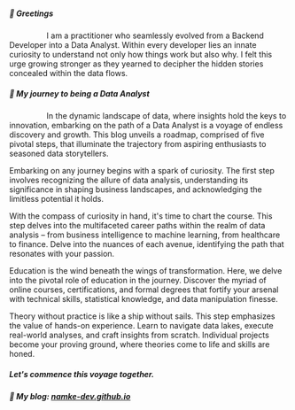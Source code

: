 ##### 👋 Greetings
$\hspace{50pt}$ I am a practitioner who seamlessly evolved from a Backend Developer into a Data Analyst. Within every developer lies an innate curiosity to understand not only how things work but also why. I felt this urge growing stronger as they yearned to decipher the hidden stories concealed within the data flows.
##### 🎯 My journey to being a Data Analyst

$\hspace{50pt}$ In the dynamic landscape of data, where insights hold the keys to innovation, embarking on the path of a Data Analyst is a voyage of endless discovery and growth. This blog unveils a roadmap, comprised of five pivotal steps, that illuminate the trajectory from aspiring enthusiasts to seasoned data storytellers.


Embarking on any journey begins with a spark of curiosity. The first step involves recognizing the allure of data analysis, understanding its significance in shaping business landscapes, and acknowledging the limitless potential it holds.


With the compass of curiosity in hand, it's time to chart the course. This step delves into the multifaceted career paths within the realm of data analysis – from business intelligence to machine learning, from healthcare to finance. Delve into the nuances of each avenue, identifying the path that resonates with your passion.


Education is the wind beneath the wings of transformation. Here, we delve into the pivotal role of education in the journey. Discover the myriad of online courses, certifications, and formal degrees that fortify your arsenal with technical skills, statistical knowledge, and data manipulation finesse.


Theory without practice is like a ship without sails. This step emphasizes the value of hands-on experience. Learn to navigate data lakes, execute real-world analyses, and craft insights from scratch. Individual projects become your proving ground, where theories come to life and skills are honed.


##### Let's commence this voyage together.

##### 🎯 My blog: <a href="https://namke-dev.github.io/">namke-dev.github.io</a>
